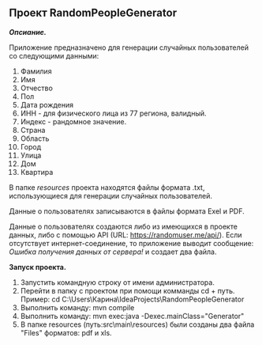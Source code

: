 ## Проект RandomPeopleGenerator ##

***Опсиание.***

Приложение предназначено для генерации случайных пользователей со следующими данными:

1. Фамилия 
2. Имя
3. Отчество
4. Пол
5. Дата рождения
4. ИНН - для физического лица из 77 региона, валидный.
5. Индекс - рандомное значение.
5. Страна
6. Область
6. Город
7. Улица
8. Дом
9. Квартира

В папке *resources* проекта находятся файлы формата .txt, использующиеся для генерации случайных пользователей. 

Данные о пользователях записываются в файлы формата Exel и PDF.

Данные о пользователях создаются либо из имеющихся в проекте данных, либо с помощью API (URL: https://randomuser.me/api/). Если отсутствует интернет-соединение, то приложение выводит сообщение: *Ошибка получения данных от сервера!* и создает два файла. 

**Запуск проекта.**

1.  Запустить командную строку от имени администратора.
1. Перейти в папку с проектом при помощи комманды cd + путь. Пример: cd C:\Users\Карина\IdeaProjects\RandomPeopleGenerator
1. Выполнить команду: mvn compile
1. Выполнить команду: mvn exec:java -Dexec.mainClass="Generator"
1. В папке resources (путь:src\main\resources) были созданы два файла "Files" форматов: pdf и xls.

